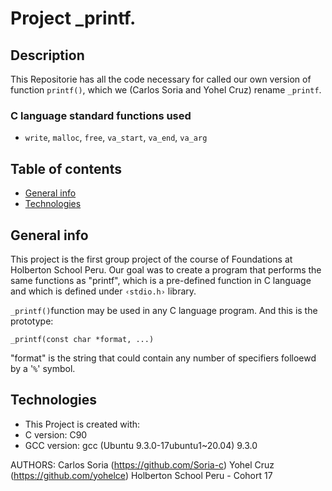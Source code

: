 # Project _printf.

## Description
This Repositorie has all the code necessary for called our own version of function ``printf()``, which we (Carlos Soria and Yohel Cruz) rename ``_printf``. 

### C language standard functions used

* ``write``, ``malloc``, ``free``, ``va_start``, ``va_end``, ``va_arg``

## Table of contents
* [General info](#general-info)
* [Technologies](#technologies)

## General info
This project is the first group project of the course of Foundations at Holberton School Peru. 
Our goal was to create a program that performs the same functions as "printf", which is a pre-defined function in C language and which is defined under ``‹stdio.h›`` library.

``_printf()``function may be used in any C language program. And this is the prototype:

```
_printf(const char *format, ...)
```

"format" is the string that could contain any number of specifiers folloewd by a '`%`' symbol.   

## Technologies
* This Project is created with:
* C version: C90
* GCC version: gcc (Ubuntu 9.3.0-17ubuntu1~20.04) 9.3.0

AUTHORS: 
Carlos Soria (https://github.com/Soria-c)
Yohel Cruz (https://github.com/yohelce)
Holberton School Peru - Cohort 17
